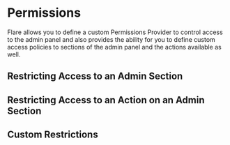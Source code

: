# Permissions

Flare allows you to define a custom Permissions Provider to control access to the admin panel and also provides the ability for you to define custom access policies to sections of the admin panel and the actions available as well.

## Restricting Access to an Admin Section



## Restricting Access to an Action on an Admin Section



## Custom Restrictions





